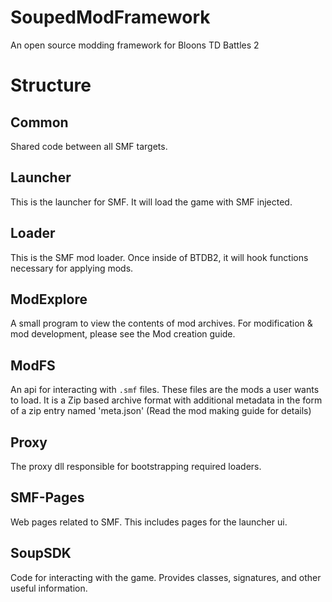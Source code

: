 # SoupedModFramework
An open source modding framework for Bloons TD Battles 2


# Structure
## Common
Shared code between all SMF targets.

## Launcher
This is the launcher for SMF. It will load the game with SMF injected.

## Loader
This is the SMF mod loader. Once inside of BTDB2, it will hook functions necessary for applying mods.

## ModExplore
A small program to view the contents of mod archives. For modification & mod development, please see the Mod creation guide.

## ModFS
An api for interacting with `.smf` files. These files are the mods a user wants to load. It is a Zip based archive format with additional metadata in the form of a zip entry named 'meta.json' (Read the mod making guide for details)

## Proxy
The proxy dll responsible for bootstrapping required loaders.

## SMF-Pages
Web pages related to SMF. This includes pages for the launcher ui.

## SoupSDK
Code for interacting with the game. Provides classes, signatures, and other useful information.
